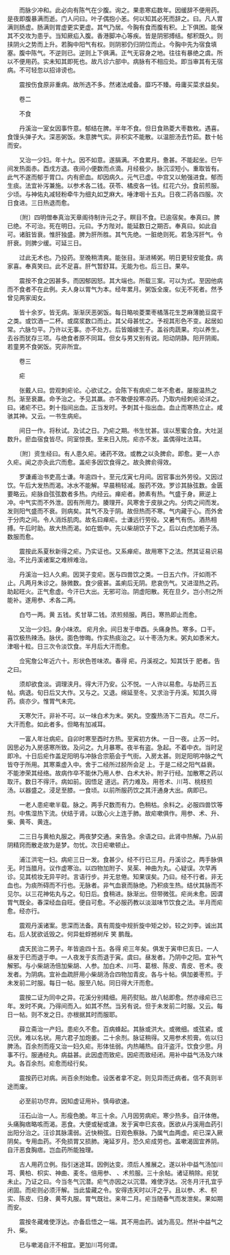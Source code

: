 <!-- { "loadSidebar": true } -->
　　而脉少冲和。此必向有陈气在少腹。询之。果患寒疝数年。因缓辞不便用药。是夜即腹暴满而逝。门人问曰。叶子偶抱小恙。何以知其必死而辞之。曰。凡人胃满则肠虚。肠满则胃虚更实更虚。其气乃居。今胸有食而腹有积。上下俱困。能保其不交攻为患乎。当知厥疝入腹。香港脚冲心等疾。皆是阴邪搏结。郁积既久。则挟阴火之势而上升。若胸中阳气有权。则阴邪仍归阴位而止。今胸中先为宿食填塞。腹中陈气。不逆则已。逆则上下俱满。正气无容身之地。往往有暴绝之虞。所以不便用药。实未知其即死也。故凡诊六部中。病脉有不相应处。即当审其有无宿病。不可轻忽以招诽谤也。

　　震按伤食原非重病。故所选不多。然诸法咸备。靡巧不臻。毋庸买菜求益矣。

　　卷二

　　不食

　　丹溪治一室女因事忤意。郁结在脾。半年不食。但日食熟菱大枣数枚。遇喜。食馒头弹子大。深恶粥饭。朱意脾气实。非枳实不能散。以温胆汤去竹茹。数十帖而安。

　　又治一少妇。年十九。因不如意。遂膈满。不食累月。惫甚。不能起坐。巳午间发热面赤。酉戌方退。夜间小便数而点滴。月经极少。脉沉涩短小。重取皆有。此气不遂而郁于胃口。内有瘀血。却因病久。元气已虚。中宫又以勉强进食。郁而生痰。法宜补泻兼施。以参术各二钱。茯苓、橘皮各一钱。红花六分。食前煎服。少顷。与神佑丸减轻粉牵牛为细丸如芝麻大。唾津咽十五丸。日夜二药各四服。次日食进。三日热退而愈。

　　〔附〕四明僧奉真治天章阁待制许元之子。瞑目不食。已逾宿矣。奉真曰。脾已绝。不可治。死在明日。元曰。予方陛对。能延数日之期否。奉真曰。如此自可。诸脏皆衰。惟肝独盛。脾为肝所胜。其气先绝。一脏绝则死。若急泻肝气。令肝衰。则脾少缓。可延三日。

　　过此无术也。乃投药。至晚稍清爽。能张目。渐进稀粥。明日更轻安能食。病家喜。奉真笑曰。此不足喜。肝气暂舒耳。无能为也。后三日。果卒。

　　震按不食之因甚多。而因郁因怒。其大端也。所载三案。可以为式。至因他病而不食者不在此例。夫人身以胃气为本。经年累月。粥饭全废。似无不死者。然予曾见两家闺女。

　　皆十余岁。皆无病。渐渐厌恶粥饭。每日略啖菱栗枣橘落花生芝麻薄脆豆腐干之类。或饮酒一二杯。或腐浆数口而止。其父母甚忧之。予视其形色不变。起居如常。六脉匀平。乃许以无事。亦不处方。后皆婚嫁生子。盖谷肉蔬果。均以养生。去谷而犹存三项。与绝食者原不同耳。但女与男又别有说。阳动阴静。阳开阴阁。若童男不食粥饭。究非所宜。

　　卷三

　　疟

　　张戴人曰。尝观刺疟论。心欲试之。会陈下有病疟二年不愈者。屡服温热之剂。渐至衰羸。命予治之。予见其羸。亦不敢便投寒凉药。乃取内经刺疟论详之。曰。诸疟不已。刺十指间出血。正当发时。予刺其十指出血。血止而寒热立止。咸骇其神。又云。一书生病疟。

　　间日一作。将秋试。及试之日。乃疟之期。书生忧甚。误以葱蜜合食。大吐涎数升。瘀血宿食皆尽。同室惊畏。至来日入院。疟亦不发。盖偶得吐法耳。

　　〔附〕资生经曰。有人患久疟。诸药不效。或教之以灸脾俞。即愈。更一人亦久疟。闻之亦灸此穴而愈。盖疟多因饮食得之。故灸脾俞得效。

　　罗谦甫治书吏高士谦。年逾四十。至元戊寅七月间。因官事出外劳役。又因过饮。午后大发热而渴。冰水不能解。早晨稍轻减。服药不效。罗诊其脉弦数。金匮要略云。疟脉自弦弦数者多热。内经云。瘅疟者。肺素有热。气盛于身。厥逆上冲。中气实而不外泄。因有所用力。腠理开。风寒舍于皮肤之内。分肉之间而发。发则阳气盛而不衰。则病矣。其气不及于阴。故但热而不寒。气内藏于心。而外舍于分肉之间。令人消烁肌肉。故名曰瘅疟。士谦远行劳役。又暑气有伤。酒热相搏。午后时助。故大热而渴。如在甑中。先以柴胡饮子下之。后以白虎加栀子汤。数服而愈。

　　震按此系夏秋新得之疟。乃实证也。又系瘅疟。故用寒下之法。然其证易识易治。不比丹溪诸案之难辨难治。

　　丹溪治一妇人久痢。因哭子变疟。医与四兽饮之类。一日五六作。汗如雨不止。凡两月朱诊之。脉微数。食少疲甚。盖痢后无阴。悲哀伤气。又进湿热之药。助起旺火。正气愈虚。今汗已大出。无邪可治。阴虚阳散。死在旦夕。岂小剂之所能补。遂用参、术各二两。

　　白芍一两。黄 五钱。炙甘草二钱。浓煎频服。两日。寒热即止而愈。

　　又治一少妇。身小味浓。 疟月余。间日发于申酉。头痛身热。寒多。口干。喜饮极热辣汤。脉伏。面色惨晦。作实热痰治之。以十枣汤为末。粥丸如黍米大。津咽十粒。日三次令淡饮食。半月后大汗而愈。

　　佥宪詹公年近六十。形状色苍味浓。春得 疟。丹溪视之。知其饫于 肥者。告之曰。

　　须却欲食淡。调理浃月。得大汗乃安。公不悦。一人许以易愈。与劫药三五帖。病退。旬日后又大作。又与之。又退。绵延至冬。又求治于丹溪。知其久得药。痰亦少。惟胃气未完。

　　天寒欠汗。非补不可。以一味白术为末。粥丸。空腹热汤下二百丸。尽二斤。大汗而愈。如此者多。但略有加减耳。

　　一富人年壮病疟。自卯时寒至酉时方热。至寅初方休。一日一夜。止苏一时。因思必为入房感寒所致。及问之。九月暴寒。夜半有盗。急起。不着中衣。当时足即冷。十日后疟作盖足阳明与冲脉合宗筋会于气街。入房太甚。则足阳明冲脉之气皆夺于所用。其寒乘虚入中。舍于二经所过胫所会足 上。于是二经之阳气益衰。不能渗荣其经络。故病作卒不能休乃用人参、白术大补。附子行经。加散寒之药以取汗。数日不得汗。病如前。因悟足 道远。药力难及。用苍术、川芎、桃枝煎汤。以器盛之。浸足至膝。一食顷。以前所服药饮之其汗通身大出。病即已。

　　一老人患疟嗽半载。脉之。两手尺数而有力。色稍枯。余料之。必服四兽饮等剂。中焦湿热下流。伏结于肾。以致心火上连于肺。故疟嗽俱作。用参、术、升、柴、黄芩、黄连。

　　二三日与黄柏丸服之。两夜梦交通。来告急。余语之曰。此肾中热解。乃从前阴精窍而散走故为是梦。勿忧。次日疟嗽顿止。

　　浦江洪宅一妇。病疟三日一发。食甚少。经不行已三月。丹溪诊之。两手脉俱无。时当腊月。议作虚寒治。以四物加附子、吴茱、神曲为丸。心疑误。次早再诊。见其梳妆无异平时。言语行步。并无怠倦。知果误矣。乃曰。经不行者。非无血也。为痰所碍而不行也。无脉者。非气血衰而脉绝。乃积痰生热。结伏其脉而不见尔。以三花神佑丸与之。旬日后。食稍进。脉渐出。但带微弦。疟尚未愈。因谓胃气既全。春深经血自旺。便自可愈。不必服药教以淡滋味节饮食之法。半月而疟愈。经亦行。

　　震观丹溪诸案。思深而法备。真有周旋中规折旋中矩之妙。较之刘李。诚出其右。后人犹欲诋毁之。何异蚍蜉撼树斥 笑 鹏哉。

　　虞天民治二男子。年皆逾四十五。各得 疟三年矣。俱发于寅申巳亥日。一人昼发于巳而退于申。一人夜发于亥而退于寅。虞曰。昼发者。乃阴中之阳。宜补气解邪。与小柴胡汤倍加柴胡、人参。加白术、川芎、葛根、陈皮、青皮、苍术。夜发者。为阴病。宜补血疏肝用小柴胡汤合四物加青皮。各与十帖。俱加姜枣煎。于未发前二时服。每日一帖。服至八帖。同日得大汗而愈。

　　震按二证为同中之异。花溪分别精细。用药熨贴。故八帖即愈。然亦缘疟已三年。发时不爽。乃得间而入。如其不然。当另有说。但于未发前二时服。又云。每日一帖。则不发之日。亦根据其时而服耶。

　　薛立斋治一产妇。患疟久不愈。百病蜂起。其脉或洪大。或微细。或弦紧。或沉伏。难以名状。用六君子加炮姜。二十余剂。脉证稍得。又用参术煎膏。佐以归脾汤。百余剂而痊又治一妇久疟。形体怯弱。内热晡热。自汗盗汗。饮食少思。月事不行。服通经丸。病益甚。此因虚而致疟。因疟而致经闭。用补中益气汤及六味丸。各百余剂。疟愈而经行矣。

　　震按药已对病。尚百余剂始愈。设医者拿不定。则见异而迁病者。信不真则半途而废。

　　必至前功尽弃。因知虚证用补。慎毋欲速。

　　汪石山治一人。形瘦色脆。年三十余。八月因劳病疟。寒少热多。自汗体倦。头痛胸痞略咳而渴。恶食。大便或秘或溏。发于寅申巳亥夜。医欲从丹溪用血药引出阳分治之。汪诊其脉濡弱。近快稍弦。日观色察脉。乃属气血两虚。疟已深入厥阴矣。专用血药。不免损胃又损肺。淹延岁月。恐久疟成劳也。盖嗽渴固宜养阴。自汗恶食胸痞。岂血药所能独理。

　　古人用药立例。指引迷途耳。因例达变。须后人推展之。遂以补中益气汤加川芎、黄柏、枳实、神曲、麦冬。倍用参、 、术煎服。三十余帖。诸证稍除。疟犹未止。乃证之曰。今当冬气沉潜。疟气亦因之以沉潜。难使浮达。况冬月汗孔宜乎闭固。而疟则必须汗解。当此蛰藏之令。安得违天时以汗之乎。且以参、术、枳实、陈皮、归身、黄芩丸服。胃气既壮。来年二月。疟当随春气而发泄矣。果如期而安。

　　震按冬藏难使浮达。亦备启悟之一端。其不用血药。诚为高见。然补中益气之升、柴。

　　已与嗽渴自汗不相宜。更加川芎何谓。


